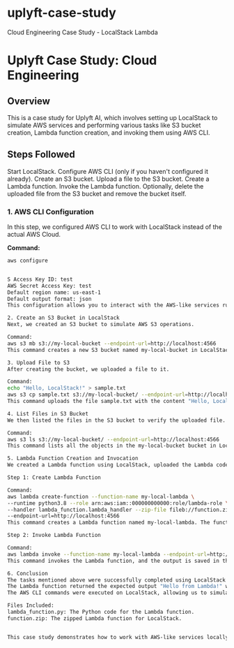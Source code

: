 # uplyft-case-study
Cloud Engineering Case Study - LocalStack Lambda
# Uplyft Case Study: Cloud Engineering

## Overview

This is a case study for Uplyft AI, which involves setting up LocalStack to simulate AWS services and performing various tasks like S3 bucket creation, Lambda function creation, and invoking them using AWS CLI.

## Steps Followed

Start LocalStack.
Configure AWS CLI (only if you haven't configured it already).
Create an S3 bucket.
Upload a file to the S3 bucket.
Create a Lambda function.
Invoke the Lambda function.
Optionally, delete the uploaded file from the S3 bucket and remove the bucket itself.



### 1. AWS CLI Configuration

In this step, we configured AWS CLI to work with LocalStack instead of the actual AWS Cloud. 

**Command:**
```bash
aws configure


S Access Key ID: test
AWS Secret Access Key: test
Default region name: us-east-1
Default output format: json
This configuration allows you to interact with the AWS-like services running on your local machine using LocalStack.

2. Create an S3 Bucket in LocalStack
Next, we created an S3 bucket to simulate AWS S3 operations.

Command:
aws s3 mb s3://my-local-bucket --endpoint-url=http://localhost:4566
This command creates a new S3 bucket named my-local-bucket in LocalStack.

3. Upload File to S3
After creating the bucket, we uploaded a file to it.

Command:
echo "Hello, LocalStack!" > sample.txt
aws s3 cp sample.txt s3://my-local-bucket/ --endpoint-url=http://localhost:4566
This command uploads the file sample.txt with the content "Hello, LocalStack!" to the S3 bucket.

4. List Files in S3 Bucket
We then listed the files in the S3 bucket to verify the uploaded file.

Command:
aws s3 ls s3://my-local-bucket/ --endpoint-url=http://localhost:4566
This command lists all the objects in the my-local-bucket bucket in LocalStack.

5. Lambda Function Creation and Invocation
We created a Lambda function using LocalStack, uploaded the Lambda code, and invoked it to check if it executed properly.

Step 1: Create Lambda Function

Command:
aws lambda create-function --function-name my-local-lambda \
--runtime python3.8 --role arn:aws:iam::000000000000:role/lambda-role \
--handler lambda_function.lambda_handler --zip-file fileb://function.zip \
--endpoint-url=http://localhost:4566
This command creates a Lambda function named my-local-lambda. The function is created using the Python 3.8 runtime, and the handler is defined in the lambda_function.py file. The code is uploaded as a ZIP file named function.zip.

Step 2: Invoke Lambda Function

Command:
aws lambda invoke --function-name my-local-lambda --endpoint-url=http://localhost:4566 output.txt
This command invokes the Lambda function, and the output is saved in the output.txt file.

6. Conclusion
The tasks mentioned above were successfully completed using LocalStack to simulate AWS services locally.
The Lambda function returned the expected output "Hello from Lambda!" when invoked.
The AWS CLI commands were executed on LocalStack, allowing us to simulate and test AWS services without needing a live AWS environment.

Files Included:
lambda_function.py: The Python code for the Lambda function.
function.zip: The zipped Lambda function for LocalStack.


This case study demonstrates how to work with AWS-like services locally using LocalStack, and how to set up, deploy, and invoke Lambda functions
